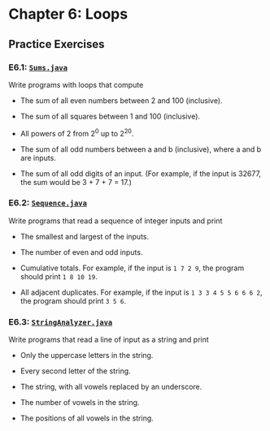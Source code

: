 # Chapter 6: Loops

## Practice Exercises

### E6.1: [`Sums.java`](./Sums.java)

Write programs with loops that compute

-   The sum of all even numbers between 2 and 100 (inclusive).

-   The sum of all squares between 1 and 100 (inclusive).

-   All powers of 2 from $2^0$ up to $2^{20}$.

-   The sum of all odd numbers between a and b (inclusive), where a and b are inputs.

-   The sum of all odd digits of an input. (For example, if the input is 32677, the sum would be 3 + 7 + 7 = 17.)

### E6.2: [`Sequence.java`](./Sequence.java)

Write programs that read a sequence of integer inputs and print

-   The smallest and largest of the inputs.

-   The number of even and odd inputs.

-   Cumulative totals. For example, if the input is `1 7 2 9`, the program should print `1 8 10 19`.

-   All adjacent duplicates. For example, if the input is `1 3 3 4 5 5 6 6 6 2`, the program should print `3 5 6`.

### E6.3: [`StringAnalyzer.java`](./StringAnalyzer.java)

Write programs that read a line of input as a string and print

-   Only the uppercase letters in the string.

-   Every second letter of the string.

-   The string, with all vowels replaced by an underscore.

-   The number of vowels in the string.

-   The positions of all vowels in the string.
